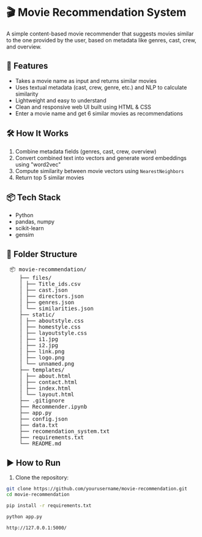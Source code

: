 # 🎬 Movie Recommendation System

A simple content-based movie recommender that suggests movies similar to the one provided by the user, based on metadata like genres, cast, crew, and overview.

## 🚀 Features
- Takes a movie name as input and returns similar movies
- Uses textual metadata (cast, crew, genre, etc.) and NLP to calculate similarity
- Lightweight and easy to understand
- Clean and responsive web UI built using HTML & CSS
- Enter a movie name and get 6 similar movies as recommendations


## 🛠️ How It Works
1. Combine metadata fields (genres, cast, crew, overview)
2. Convert combined text into vectors and generate word embeddings using "word2vec"
3. Compute similarity between movie vectors using `NearestNeighbors`
4. Return top 5 similar movies

## 📦 Tech Stack
- Python
- pandas, numpy
- scikit-learn
- gensim

## 📂 Folder Structure
<pre> 📦 movie-recommendation/ 
    ├── files/ 
    │ ├── Title_ids.csv 
    │ ├── cast.json 
    │ ├── directors.json 
    │ ├── genres.json  
    │ └── similarities.json 
    ├── static/ 
    │ ├── aboutstyle.css 
    │ ├── homestyle.css 
    │ ├── layoutstyle.css 
    │ ├── i1.jpg 
    │ ├── i2.jpg 
    │ ├── link.png 
    │ ├── logo.png 
    │ └── unnamed.png 
    ├── templates/ 
    │ ├── about.html 
    │ ├── contact.html 
    │ ├── index.html 
    │ └── layout.html 
    ├── .gitignore 
    ├── Recommender.ipynb 
    ├── app.py 
    ├── config.json 
    ├── data.txt 
    ├── recomendation_system.txt 
    ├── requirements.txt 
    └── README.md </pre>

## ▶️ How to Run

1. Clone the repository:
```bash
git clone https://github.com/yourusername/movie-recommendation.git
cd movie-recommendation

pip install -r requirements.txt

python app.py

http://127.0.0.1:5000/

